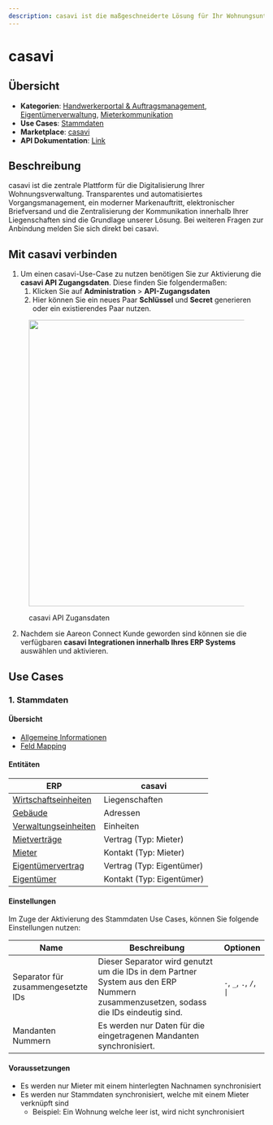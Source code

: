 ```yaml
---
description: casavi ist die maßgeschneiderte Lösung für Ihr Wohnungsunternehmen
---
```


# casavi

## Übersicht

* **Kategorien**: [Handwerkerportal & Auftragsmanagement](../kategorien/handwerkerportal-and-auftragsmanagement.md), [Eigentümerverwaltung](../kategorien/eigentuemerverwaltung.md), [Mieterkommunikation](../kategorien/mieterkommunikation.md)
* **Use Cases**: [Stammdaten](../use-cases/stammdaten.md)
* **Marketplace**: [casavi](https://marketplace.aareon.com/listings/casavi)
* **API Dokumentation**: [Link](https://api.mycasavi.com/v2/docs/manager)

## Beschreibung

casavi ist die zentrale Plattform für die Digitalisierung Ihrer Wohnungsverwaltung. Transparentes und automatisiertes Vorgangsmanagement, ein moderner Markenauftritt, elektronischer Briefversand und die Zentralisierung der Kommunikation innerhalb Ihrer Liegenschaften sind die Grundlage unserer Lösung. Bei weiteren Fragen zur Anbindung melden Sie sich direkt bei casavi.

## Mit casavi verbinden

1. Um einen casavi-Use-Case zu nutzen benötigen Sie zur Aktivierung die **casavi API Zugangsdaten**. Diese finden Sie folgendermaßen:
   1. Klicken Sie auf **Administration** > **API-Zugangsdaten**&#x20;
   2. Hier können Sie ein neues Paar **Schlüssel** und **Secret** generieren oder ein existierendes Paar nutzen.

<figure><img src="../.gitbook/assets/casavi screenshot-1.png" alt="" width="563"><figcaption><p>casavi API Zugansdaten</p></figcaption></figure>

2. Nachdem sie Aareon Connect Kunde geworden sind können sie die verfügbaren **casavi Integrationen innerhalb Ihres ERP Systems** auswählen und aktivieren.

## Use Cases

### 1. Stammdaten

#### Übersicht

* [Allgemeine Informationen](../use-cases/stammdaten.md)
* [Feld Mapping](https://docs.google.com/spreadsheets/d/1fLwCGcttemtlDpznO3O00352cZZ5SPJXBPv6IRWQ6Bk/edit?gid=1022321755#gid=1022321755)

#### Entitäten

| ERP                                                            | casavi                    |
| -------------------------------------------------------------- | ------------------------- |
| [Wirtschaftseinheiten](../entitaeten/wirtschaftseinheiten.md)  | Liegenschaften            |
| [Gebäude](../entitaeten/gebaeude.md)                           | Adressen                  |
| [Verwaltungseinheiten](../kategorien/eigentuemerverwaltung.md) | Einheiten                 |
| [Mietverträge](../entitaeten/mietvertraege.md)                 | Vertrag (Typ: Mieter)     |
| [Mieter](../entitaeten/mieter.md)                              | Kontakt (Typ: Mieter)     |
| [Eigentümervertrag](../entitaeten/eigentuemervertraege.md)     | Vertrag (Typ: Eigentümer) |
| [Eigentümer](../entitaeten/eigentuemer.md)                     | Kontakt (Typ: Eigentümer) |

#### Einstellungen

Im Zuge der Aktivierung des Stammdaten Use Cases, können Sie folgende Einstellungen nutzen:

<table><thead><tr><th width="165">Name</th><th width="450.33333333333326">Beschreibung</th><th>Optionen</th></tr></thead><tbody><tr><td>Separator für zusammengesetzte IDs</td><td>Dieser Separator wird genutzt um die IDs in dem Partner System aus den ERP Nummern zusammenzusetzen, sodass die IDs eindeutig sind.</td><td><code>-</code>, <code>_</code>, <code>.</code>, <code>/</code>, <code>|</code></td></tr><tr><td>Mandanten Nummern</td><td>Es werden nur Daten für die eingetragenen Mandanten synchronisiert.</td><td></td></tr></tbody></table>

#### Voraussetzungen

* Es werden nur Mieter mit einem hinterlegten Nachnamen synchronisiert
* Es werden nur Stammdaten synchronisiert, welche mit einem Mieter verknüpft sind
  * Beispiel: Ein Wohnung welche leer ist, wird nicht synchronisiert
